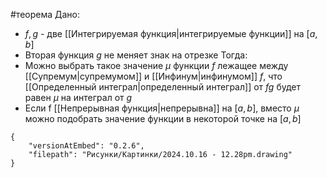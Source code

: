 #теорема 
Дано:
- $f, g$ - две [[Интегрируемая функция|интегрируемые функции]] на $[a,b]$
- Вторая функция $g$ не меняет знак на отрезке
Тогда:
- Можно выбрать такое значение $\mu$ функции $f$ лежащее между [[Супремум|супремумом]] и [[Инфинум|инфинумом]] $f$, что [[Определенный интеграл|определенный интеграл]] от $fg$ будет равен $\mu$ на интеграл от $g$
- Если f [[Непрерывная функция|непрерывна]] на $[a,b]$, вместо $\mu$ можно подобрать значение функции в некоторой точке на $[a,b]$
```handdrawn-ink
{
	"versionAtEmbed": "0.2.6",
	"filepath": "Рисунки/Картинки/2024.10.16 - 12.28pm.drawing"
}
```